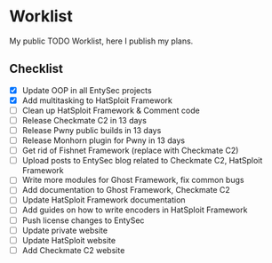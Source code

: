 # Worklist

My public TODO Worklist, here I publish my plans.

## Checklist

- [x] Update OOP in all EntySec projects
- [x] Add multitasking to HatSploit Framework
- [ ] Clean up HatSploit Framework & Comment code
- [ ] Release Checkmate C2 in 13 days
- [ ] Release Pwny public builds in 13 days
- [ ] Release Monhorn plugin for Pwny in 13 days
- [ ] Get rid of Fishnet Framework (replace with Checkmate C2)
- [ ] Upload posts to EntySec blog related to Checkmate C2, HatSploit Framework
- [ ] Write more modules for Ghost Framework, fix common bugs
- [ ] Add documentation to Ghost Framework, Checkmate C2
- [ ] Update HatSploit Framework documentation
- [ ] Add guides on how to write encoders in HatSploit Framework
- [ ] Push license changes to EntySec
- [ ] Update private website
- [ ] Update HatSploit website
- [ ] Add Checkmate C2 website
